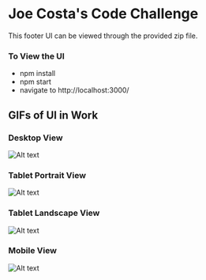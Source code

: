 # Joe Costa's Code Challenge

This footer UI can be viewed through the provided zip file.

### To View the UI
- npm install
- npm start
- navigate to http://localhost:3000/

## GIFs of UI in Work

### Desktop View
![Alt text](https://media.giphy.com/media/69vdGe1kimrIETiqaI/giphy.gif)

### Tablet Portrait View
![Alt text](https://media.giphy.com/media/39n4YPqNb4gvCGH1id/giphy.gif)

### Tablet Landscape View
![Alt text](https://media.giphy.com/media/7A4BeDcLD24FLNBp0W/giphy.gif)

### Mobile View
![Alt text](https://media.giphy.com/media/2Ymjxdo5teatHVeIfk/giphy.gif)




